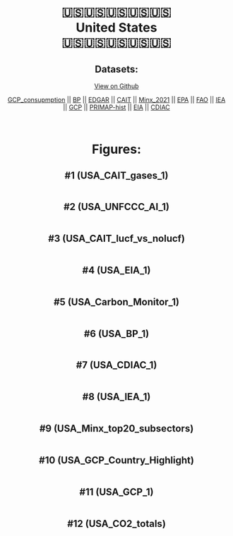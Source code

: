 
<center>
<h1 align="center">
🇺🇸🇺🇸🇺🇸🇺🇸🇺🇸
<br>
United States
<br>
🇺🇸🇺🇸🇺🇸🇺🇸🇺🇸
</h1>
<h2>Datasets:</h2>
<p><a href="https://github.com/dquintani/GreenhouseData/tree/master/country_data/USA_United States/data">View on Github</a>
<br></p><p><a href="data/USA_GCP_consupmption.csv">GCP_consupmption</a> || <a href="data/USA_BP.csv">BP</a> || <a href="data/USA_EDGAR.csv">EDGAR</a> || <a href="data/USA_CAIT.csv">CAIT</a> || <a href="data/USA_Minx_2021.csv">Minx_2021</a> || <a href="data/USA_EPA.csv">EPA</a> || <a href="data/USA_FAO.csv">FAO</a> || <a href="data/USA_IEA.csv">IEA</a> || <a href="data/USA_GCP.csv">GCP</a> || <a href="data/USA_PRIMAP-hist.csv">PRIMAP-hist</a> || <a href="data/USA_EIA.csv">EIA</a> || <a href="data/USA_CDIAC.csv">CDIAC</a></p><p><br></p>
<h1>Figures:</h1><h2>#1 (USA_CAIT_gases_1)</h2>
<p><img alt="" src="figures/USA_CAIT_gases_1.png" /></p><h2>#2 (USA_UNFCCC_AI_1)</h2>
<p><img alt="" src="figures/USA_UNFCCC_AI_1.png" /></p><h2>#3 (USA_CAIT_lucf_vs_nolucf)</h2>
<p><img alt="" src="figures/USA_CAIT_lucf_vs_nolucf.png" /></p><h2>#4 (USA_EIA_1)</h2>
<p><img alt="" src="figures/USA_EIA_1.png" /></p><h2>#5 (USA_Carbon_Monitor_1)</h2>
<p><img alt="" src="figures/USA_Carbon_Monitor_1.png" /></p><h2>#6 (USA_BP_1)</h2>
<p><img alt="" src="figures/USA_BP_1.png" /></p><h2>#7 (USA_CDIAC_1)</h2>
<p><img alt="" src="figures/USA_CDIAC_1.png" /></p><h2>#8 (USA_IEA_1)</h2>
<p><img alt="" src="figures/USA_IEA_1.png" /></p><h2>#9 (USA_Minx_top20_subsectors)</h2>
<p><img alt="" src="figures/USA_Minx_top20_subsectors.png" /></p><h2>#10 (USA_GCP_Country_Highlight)</h2>
<p><img alt="" src="figures/USA_GCP_Country_Highlight.png" /></p><h2>#11 (USA_GCP_1)</h2>
<p><img alt="" src="figures/USA_GCP_1.png" /></p><h2>#12 (USA_CO2_totals)</h2>
<p><img alt="" src="figures/USA_CO2_totals.png" /></p>